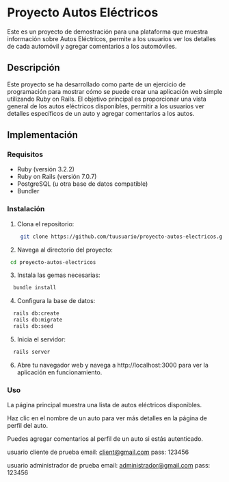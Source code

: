 # Proyecto Autos Eléctricos

Este es un proyecto de demostración para una plataforma que muestra información sobre Autos Eléctricos, permite a los usuarios ver los detalles de cada automóvil y agregar comentarios a los automóviles.

## Descripción

Este proyecto se ha desarrollado como parte de un ejercicio de programación para mostrar cómo se puede crear una aplicación web simple utilizando Ruby on Rails. El objetivo principal es proporcionar una vista general de los autos eléctricos disponibles, permitir a los usuarios ver detalles específicos de un auto y agregar comentarios a los autos.

## Implementación

### Requisitos

- Ruby (versión 3.2.2)
- Ruby on Rails (versión 7.0.7)
- PostgreSQL (u otra base de datos compatible)
- Bundler

### Instalación

1. Clona el repositorio:

   ```bash
    git clone https://github.com/tuusuario/proyecto-autos-electricos.git
   ```

2. Navega al directorio del proyecto:

  ```bash
   cd proyecto-autos-electricos
  ```

3. Instala las gemas necesarias:

  ```bash
    bundle install
  ```

4. Configura la base de datos:

  ```bash
    rails db:create
    rails db:migrate
    rails db:seed
  ```

5. Inicia el servidor:
  
  ```bash
    rails server
  ```

6. Abre tu navegador web y navega a http://localhost:3000 para ver la aplicación en funcionamiento.

### Uso

La página principal muestra una lista de autos eléctricos disponibles.

Haz clic en el nombre de un auto para ver más detalles en la página de perfil del auto.

Puedes agregar comentarios al perfil de un auto si estás autenticado.

usuario cliente de prueba email: client@gmail.com pass: 123456

usuario administrador de prueba email: administrador@gmail.com pass: 123456